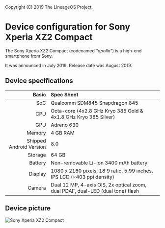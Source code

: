 Copyright (C) 2019 The LineageOS Project

Device configuration for Sony Xperia XZ2 Compact
=========================================

The Sony Xperia XZ2 Compact (codenamed _"apollo"_) is a high-end smartphone from Sony.

It was announced in July 2019. Release date was August 2019.

## Device specifications

Basic   | Spec Sheet
-------:|:-------------------------
SoC     | Qualcomm SDM845 Snapdragon 845
CPU     | Octa-core (4x2.8 GHz Kryo 385 Gold & 4x1.8 GHz Kryo 385 Silver)
GPU     | Adreno 630
Memory  | 4 GB RAM
Shipped Android Version | 8.0
Storage | 64 GB
Battery | Non-removable Li-Ion 3400 mAh battery
Display | 1080 x 2160 pixels, 18:9 ratio, 5.99 inches, IPS LCD (~403 ppi density)
Camera  | Dual 12 MP, 4-axis OIS, 2x optical zoom, dual PDAF, dual-LED (dual tone) flash

## Device picture

![Sony Xperia XZ2 Compact](https://www.cellphoneage.com/pub/media/catalog/product/cache/207e23213cf636ccdef205098cf3c8a3/x/p/xperia_xz2_compact_dual_1600x1600.jpg "Sony Xperia XZ2 Compact")
